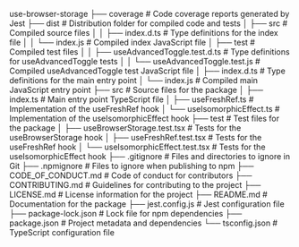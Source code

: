 use-browser-storage
├── coverage                # Code coverage reports generated by Jest
├── dist                    # Distribution folder for compiled code and tests
│  ├── src                  # Compiled source files
│  │  ├── index.d.ts        # Type definitions for the index file
│  │  └── index.js          # Compiled index JavaScript file
│  ├── test                 # Compiled test files
│  │  ├── useAdvancedToggle.test.d.ts # Type definitions for useAdvancedToggle tests
│  │  └── useAdvancedToggle.test.js   # Compiled useAdvancedToggle test JavaScript file
│  ├── index.d.ts           # Type definitions for the main entry point
│  └── index.js             # Compiled main JavaScript entry point
├── src                     # Source files for the package
│  ├── index.ts             # Main entry point TypeScript file
│  ├── useFreshRef.ts       # Implementation of the useFreshRef hook
│  └── useIsomorphicEffect.ts # Implementation of the useIsomorphicEffect hook
├── test                    # Test files for the package
│  ├── useBrowserStorage.test.tsx    # Tests for the useBrowserStorage hook
│  ├── useFreshRef.test.tsx          # Tests for the useFreshRef hook
│  └── useIsomorphicEffect.test.tsx  # Tests for the useIsomorphicEffect hook
├── .gitignore              # Files and directories to ignore in Git
├── .npmignore              # Files to ignore when publishing to npm
├── CODE_OF_CONDUCT.md      # Code of conduct for contributors
├── CONTRIBUTING.md         # Guidelines for contributing to the project
├── LICENSE.md              # License information for the project
├── README.md               # Documentation for the package
├── jest.config.js          # Jest configuration file
├── package-lock.json       # Lock file for npm dependencies
├── package.json            # Project metadata and dependencies
└── tsconfig.json           # TypeScript configuration file
